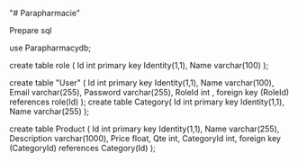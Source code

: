 "# Parapharmacie"

Prepare sql

use Parapharmacydb;

create table role (
Id int primary key Identity(1,1),
Name varchar(100)
);

create table "User" (
Id int primary key Identity(1,1),
Name varchar(100),
Email varchar(255),
Password varchar(255),
RoleId int ,
foreign key (RoleId) references role(Id)
);
create table Category(
Id int primary key Identity(1,1),
Name varchar(255)
);

create table Product (
Id int primary key Identity(1,1),
Name varchar(255),
Description varchar(1000),
Price float,
Qte int,
CategoryId int,
foreign key (CategoryId) references Category(Id)
);
